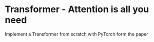 # Transformer - Attention is all you need 
 Implement a Transformer from scratch with PyTorch form the paper

